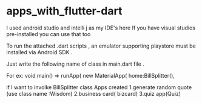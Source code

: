 # apps_with_flutter-dart

I used android studio and intelli j as my IDE's here
If you have visual studios pre-installed  you can use that too

To run the attached .dart scripts , an emulator supporting playstore must be installed via Android SDK .

Just write the following name of class in main.dart file .

For ex:
void main() => runApp( new MaterialApp(
  home:BillSplitter(),
  
  if I want to involke BillSplitter class
Apps created
1.generate random quote (use class name :Wisdom)
2.business card( bizcard)
3.quiz app(Quiz)
